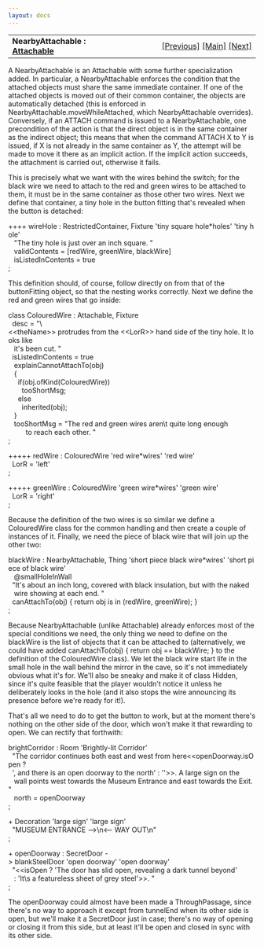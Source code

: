```yaml
---
layout: docs
---
```

<table width="100%" data-border="0" data-cellspacing="0"
data-cellpadding="3" data-bgcolor="#C0C0C0">
<colgroup>
<col style="width: 50%" />
<col style="width: 50%" />
</colgroup>
<tbody>
<tr>
<td style="text-align: left;"><strong>NearbyAttachable : <a
href="attachable.html">Attachable</a><br />
</strong></td>
<td style="text-align: right;"><a href="attachable.html">[Previous]</a>
<a href="generalintroduction.html">[Main]</a> <a
href="plugattachable.html">[Next]</a></td>
</tr>
</tbody>
</table>

  
A NearbyAttachable is an Attachable with some further specialization
added. In particular, a NearbyAttachable enforces the condition that the
attached objects must share the same immediate container. If one of the
attached objects is moved out of their common container, the objects are
automatically detached (this is enforced in
NearbyAttachable.moveWhileAttached, which NearbyAttachable overrides).
Conversely, if an ATTACH command is issued to a NearbyAttachable, one
precondition of the action is that the direct object is in the same
container as the indirect object; this means that when the command
ATTACH X to Y is issued, if X is not already in the same container as Y,
the attempt will be made to move it there as an implicit action. If the
implicit action succeeds, the attachment is carried out, otherwise it
fails.  
  
This is precisely what we want with the wires behind the switch; for the
black wire we need to attach to the red and green wires to be attached
to them, it must be in the same container as those other two wires. Next
we define that container, a tiny hole in the button fitting that's
revealed when the button is detached:  
  
++++ wireHole : RestrictedContainer, Fixture 'tiny square hole\*holes' 'tiny hole'  
   "The tiny hole is just over an inch square. "  
   validContents = \[redWire, greenWire, blackWire\]    
   isListedInContents = true    
;  
  
This definition should, of course, follow directly on from that of the
buttonFitting object, so that the nesting works correctly. Next we
define the red and green wires that go inside:  
  
class ColouredWire : Attachable, Fixture  
  desc = "\\\<\<theName\>\> protrudes from the \<\<LorR\>\> hand side of the tiny hole. It looks like  
   it's been cut. "   
  isListedInContents = true  
   explainCannotAttachTo(obj)  
   {  
     if(obj.ofKind(ColouredWire))  
       tooShortMsg;  
     else   
       inherited(obj);  
   }  
   tooShortMsg = "The red and green wires aren\\t quite long enough   
         to reach each other. "  
;  
  
  
+++++ redWire : ColouredWire 'red wire\*wires' 'red wire'  
  LorR = 'left'     
;  
  
+++++ greenWire : ColouredWire 'green wire\*wires' 'green wire'  
  LorR = 'right'   
;     
  
Because the definition of the two wires is so similar we define a
ColouredWire class for the common handling and then create a couple of
instances of it. Finally, we need the piece of black wire that will join
up the other two:  
  
blackWire : NearbyAttachable, Thing 'short piece black wire\*wires' 'short piece of black wire'  
   @smallHoleInWall  
  "It's about an inch long, covered with black insulation, but with the naked  
   wire showing at each end. "  
  canAttachTo(obj) { return obj is in (redWire, greenWire); }  
;  
  
Because NearbyAttachable (unlike Attachable) already enforces most of
the special conditions we need, the only thing we need to define on the
blackWire is the list of objects that it can be attached to
(alternatively, we could have added
canAttachTo(obj) { return obj == blackWire; } to the definition of the
ColouredWire class). We let the black wire start life in the small hole
in the wall behind the mirror in the cave, so it's not immediately
obvious what it's for. We'll also be sneaky and make it of class Hidden,
since it's quite feasible that the player wouldn't notice it unless he
deliberately looks in the hole (and it also stops the wire announcing
its presence before we're ready for it!).  
  
That's all we need to do to get the button to work, but at the moment
there's nothing on the other side of the door, which won't make it that
rewarding to open. We can rectify that forthwith:  
  
brightCorridor : Room 'Brightly-lit Corridor'  
  "The corridor continues both east and west from here\<\<openDoorway.isOpen ?  
  ', and there is an open doorway to the north' : ''\>\>. A large sign on the  
   wall points west towards the Museum Entrance and east towards the Exit. "  
   north = openDoorway  
;  
  
+ Decoration 'large sign' 'large sign'  
  "MUSEUM ENTRANCE --&gt;\n&lt;-- WAY OUT\n"  
;  
  
+ openDoorway : SecretDoor -\> blankSteelDoor 'open doorway' 'open doorway'  
  "\<\<isOpen ? 'The door has slid open, revealing a dark tunnel beyond'  
   : 'It\\s a featureless sheet of grey steel'\>\>. "  
;  
  
The openDoorway could almost have been made a ThroughPassage, since
there's no way to approach it except from tunnelEnd when its other side
is open, but we'll make it a SecretDoor just in case; there's no way of
opening or closing it from this side, but at least it'll be open and
closed in sync with its other side.  
  
  
  
  
